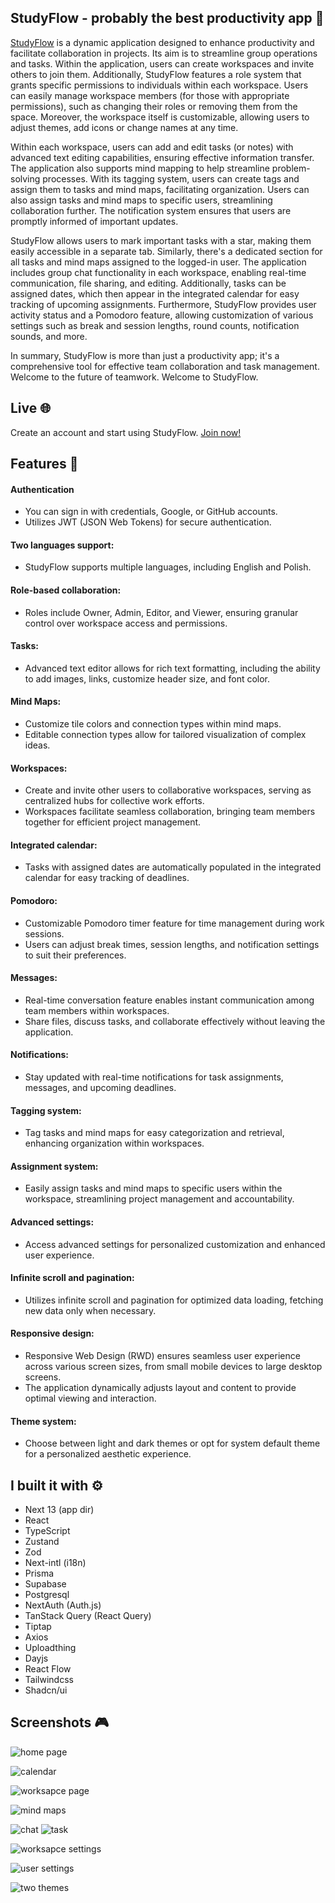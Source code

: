 ## StudyFlow -  probably the best productivity app :dragon:

[StudyFlow](https://studyflow-app.vercel.app 'StudyFlow') is a dynamic application designed to enhance productivity and facilitate collaboration in projects. Its aim is to streamline group operations and tasks. Within the application, users can create workspaces and invite others to join them. Additionally, StudyFlow features a role system that grants specific permissions to individuals within each workspace. Users can easily manage workspace members (for those with appropriate permissions), such as changing their roles or removing them from the space. Moreover, the workspace itself is customizable, allowing users to adjust themes, add icons or change names at any time.

Within each workspace, users can add and edit tasks (or notes) with advanced text editing capabilities, ensuring effective information transfer. The application also supports mind mapping to help streamline problem-solving processes. With its tagging system, users can create tags and assign them to tasks and mind maps, facilitating organization. Users can also assign tasks and mind maps to specific users, streamlining collaboration further. The notification system ensures that users are promptly informed of important updates.

StudyFlow allows users to mark important tasks with a star, making them easily accessible in a separate tab. Similarly, there's a dedicated section for all tasks and mind maps assigned to the logged-in user. The application includes group chat functionality in each workspace, enabling real-time communication, file sharing, and editing. Additionally, tasks can be assigned dates, which then appear in the integrated calendar for easy tracking of upcoming assignments. Furthermore, StudyFlow provides user activity status and a Pomodoro feature, allowing customization of various settings such as break and session lengths, round counts, notification sounds, and more.

In summary, StudyFlow is more than just a productivity app; it's a comprehensive tool for effective team collaboration and task management. Welcome to the future of teamwork. Welcome to StudyFlow.

## Live :globe_with_meridians:

Create an account and start using StudyFlow. [Join now!](https://studyflow-app.vercel.app/sign-up 'Join to StudyFlow')

## Features :sparkler:


#### Authentication
- You can sign in with credentials, Google, or GitHub accounts.
- Utilizes JWT (JSON Web Tokens) for secure authentication.

#### Two languages support:
- StudyFlow supports multiple languages, including English and Polish.

#### Role-based collaboration:
- Roles include Owner, Admin, Editor, and Viewer, ensuring granular control over workspace access and permissions.

#### Tasks:
- Advanced text editor allows for rich text formatting, including the ability to add images, links, customize header size, and font color.

#### Mind Maps:
- Customize tile colors and connection types within mind maps.
- Editable connection types allow for tailored visualization of complex ideas.

#### Workspaces:
- Create and invite other users to collaborative workspaces, serving as centralized hubs for collective work efforts.
- Workspaces facilitate seamless collaboration, bringing team members together for efficient project management.

#### Integrated calendar:
- Tasks with assigned dates are automatically populated in the integrated calendar for easy tracking of deadlines.

#### Pomodoro:
- Customizable Pomodoro timer feature for time management during work sessions.
- Users can adjust break times, session lengths, and notification settings to suit their preferences.

#### Messages:
- Real-time conversation feature enables instant communication among team members within workspaces.
- Share files, discuss tasks, and collaborate effectively without leaving the application.

#### Notifications:

- Stay updated with real-time notifications for task assignments, messages, and upcoming deadlines.

#### Tagging system:

- Tag tasks and mind maps for easy categorization and retrieval, enhancing organization within workspaces.

#### Assignment system:

- Easily assign tasks and mind maps to specific users within the workspace, streamlining project management and accountability.

#### Advanced settings:
- Access advanced settings for personalized customization and enhanced user experience.

#### Infinite scroll and pagination:
- Utilizes infinite scroll and pagination for optimized data loading, fetching new data only when necessary.

#### Responsive design:
- Responsive Web Design (RWD) ensures seamless user experience across various screen sizes, from small mobile devices to large desktop screens.
- The application dynamically adjusts layout and content to provide optimal viewing and interaction.

#### Theme system:

- Choose between light and dark themes or opt for system default theme for a personalized aesthetic experience.


## I built it with :gear:

- Next 13 (app dir)
- React
- TypeScript
- Zustand
- Zod
- Next-intl (i18n)
- Prisma
- Supabase
- Postgresql
- NextAuth (Auth.js)
- TanStack Query (React Query)
- Tiptap
- Axios
- Uploadthing
- Dayjs
- React Flow
- Tailwindcss
- Shadcn/ui

## Screenshots :video_game:

![home page](https://raw.githubusercontent.com/sepetowski/studyFlow/main/public/images/homeScreen.png)

![calendar](https://raw.githubusercontent.com/sepetowski/studyFlow/main/public/images/calendar.png)

![worksapce page](https://raw.githubusercontent.com/sepetowski/studyFlow/main/public/images/workspaceFilter.png)

![mind maps](https://raw.githubusercontent.com/sepetowski/studyFlow/main/public/images/mindMap1.png)

![chat](https://raw.githubusercontent.com/sepetowski/studyFlow/main/public/images/chat4.png)
![task](https://raw.githubusercontent.com/sepetowski/studyFlow/main/public/images/task.png)

![worksapce settings](https://raw.githubusercontent.com/sepetowski/studyFlow/main/public/images/settings3.png)

![user settings](https://raw.githubusercontent.com/sepetowski/studyFlow/main/public/images/settings1.png)

![two themes](https://raw.githubusercontent.com/sepetowski/studyFlow/main/public/images/systemThemeExample.jpg)




